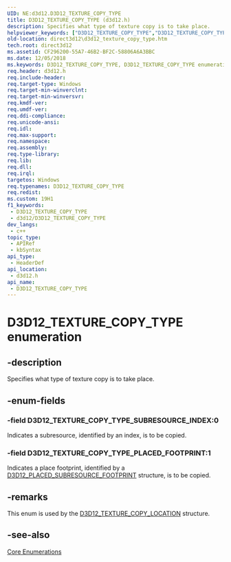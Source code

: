 ```yaml
---
UID: NE:d3d12.D3D12_TEXTURE_COPY_TYPE
title: D3D12_TEXTURE_COPY_TYPE (d3d12.h)
description: Specifies what type of texture copy is to take place.
helpviewer_keywords: ["D3D12_TEXTURE_COPY_TYPE","D3D12_TEXTURE_COPY_TYPE enumeration","D3D12_TEXTURE_COPY_TYPE_PLACED_FOOTPRINT","D3D12_TEXTURE_COPY_TYPE_SUBRESOURCE_INDEX","d3d12/D3D12_TEXTURE_COPY_TYPE","d3d12/D3D12_TEXTURE_COPY_TYPE_PLACED_FOOTPRINT","d3d12/D3D12_TEXTURE_COPY_TYPE_SUBRESOURCE_INDEX","direct3d12.d3d12_texture_copy_type"]
old-location: direct3d12\d3d12_texture_copy_type.htm
tech.root: direct3d12
ms.assetid: CF296200-55A7-46B2-BF2C-58806A6A3BBC
ms.date: 12/05/2018
ms.keywords: D3D12_TEXTURE_COPY_TYPE, D3D12_TEXTURE_COPY_TYPE enumeration, D3D12_TEXTURE_COPY_TYPE_PLACED_FOOTPRINT, D3D12_TEXTURE_COPY_TYPE_SUBRESOURCE_INDEX, d3d12/D3D12_TEXTURE_COPY_TYPE, d3d12/D3D12_TEXTURE_COPY_TYPE_PLACED_FOOTPRINT, d3d12/D3D12_TEXTURE_COPY_TYPE_SUBRESOURCE_INDEX, direct3d12.d3d12_texture_copy_type
req.header: d3d12.h
req.include-header: 
req.target-type: Windows
req.target-min-winverclnt: 
req.target-min-winversvr: 
req.kmdf-ver: 
req.umdf-ver: 
req.ddi-compliance: 
req.unicode-ansi: 
req.idl: 
req.max-support: 
req.namespace: 
req.assembly: 
req.type-library: 
req.lib: 
req.dll: 
req.irql: 
targetos: Windows
req.typenames: D3D12_TEXTURE_COPY_TYPE
req.redist: 
ms.custom: 19H1
f1_keywords:
 - D3D12_TEXTURE_COPY_TYPE
 - d3d12/D3D12_TEXTURE_COPY_TYPE
dev_langs:
 - c++
topic_type:
 - APIRef
 - kbSyntax
api_type:
 - HeaderDef
api_location:
 - d3d12.h
api_name:
 - D3D12_TEXTURE_COPY_TYPE
---
```


# D3D12_TEXTURE_COPY_TYPE enumeration


## -description

Specifies what type of texture copy is to take place.

## -enum-fields

### -field D3D12_TEXTURE_COPY_TYPE_SUBRESOURCE_INDEX:0

Indicates a subresource, identified by an index, is to be copied.

### -field D3D12_TEXTURE_COPY_TYPE_PLACED_FOOTPRINT:1

Indicates a place footprint, identified by a <a href="/windows/desktop/api/d3d12/ns-d3d12-d3d12_placed_subresource_footprint">D3D12_PLACED_SUBRESOURCE_FOOTPRINT</a> structure, is to be copied.

## -remarks

This enum is used by the <a href="/windows/desktop/api/d3d12/ns-d3d12-d3d12_texture_copy_location">D3D12_TEXTURE_COPY_LOCATION</a> structure.

## -see-also

<a href="/windows/desktop/direct3d12/direct3d-12-enumerations">Core Enumerations</a>
